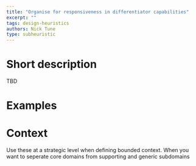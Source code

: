 ```yaml
---
title: "Organise for responsiveness in differentiator capabilities"
excerpt: ""
tags: design-heuristics
authors: Nick Tune
type: subheuristic
---
```


# Short description

TBD

# Examples

# Context

Use these at a strategic level when defining bounded context. When you want to seperate core domains from supporting and generic subdomains
